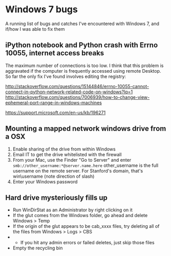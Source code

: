 # Windows 7 bugs

A running list of bugs and catches I've encountered with Windows 7, and if/how I was able to fix them

## iPython notebook and Python crash with Errno 10055, internet access breaks

The maximum number of connections is too low. I think that this problem is aggravated if the computer is frequently accessed using remote Desktop. So far the only fix I've found involves editing the registry:

http://stackoverflow.com/questions/15144846/errno-10055-cannot-connect-in-python-network-related-code-on-windows?lq=1
http://stackoverflow.com/questions/7006939/how-to-change-view-ephemeral-port-range-in-windows-machines

https://support.microsoft.com/en-us/kb/196271

## Mounting a mapped network windows drive from a OSX

1. Enable sharing of the drive from within Windows
2. Email IT to get the drive whitelisted with the firewall
3. From your Mac, use the Finder "Go to Server" and enter `smb://other_username:*@server.name.here`
		other_username is the full username on the remote server. For Stanford's domain, that's
		win\username (note direction of slash)
4. Enter your Windows password

## Hard drive mysteriously fills up

+ Run WinDirStat as an Administrator by right clicking on it
+ If the glut comes from the Windows folder, go ahead and delete Windows > Temp
+ If the origin of the glut appears to be cab_xxxx files, try deleting all of the files from Windows > Logs > CBS
+ + If you hit any admin errors or failed deletes, just skip those files
+ Empty the recycling bin